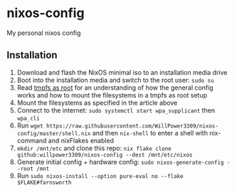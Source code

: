 # nixos-config
My personal nixos config

## Installation

1. Download and flash the NixOS minimal iso to an installation media drive
2. Boot into the installation media and switch to the root user: `sudo su`
3. Read [tmpfs as root](https://elis.nu/blog/2020/05/nixos-tmpfs-as-root/#step-1-partitioning) for an understanding of how the general config works and how to mount the filesystems in a tmpfs as root setup
4. Mount the filesystems as specified in the article above
5. Connect to the internet: `sudo systemctl start wpa_supplicant` then `wpa_cli`
6. Run `wget https://raw.githubusercontent.com/WillPower3309/nixos-config/master/shell.nix` and then `nix-shell` to enter a shell with nix-command and nixFlakes enabled
7. `mkdir /mnt/etc` and clone this repo: `nix flake clone github:willpower3309/nixos-config --dest /mnt/etc/nixos`
8. Generate initial config + hardware config: `sudo nixos-generate-config --root /mnt`
9. Run `sudo nixos-install --option pure-eval no --flake $FLAKE#farnsworth`
